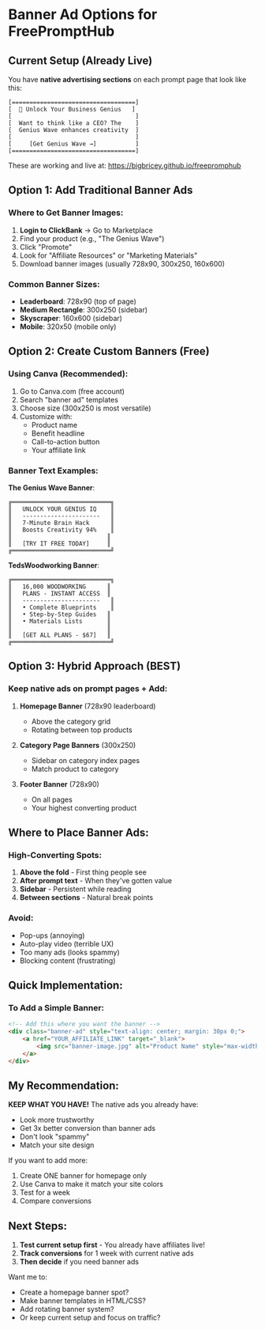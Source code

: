 # Banner Ad Options for FreePromptHub

## Current Setup (Already Live)
You have **native advertising sections** on each prompt page that look like this:

```
[===================================]
[  🧠 Unlock Your Business Genius   ]
[                                   ]
[  Want to think like a CEO? The    ]
[  Genius Wave enhances creativity  ]
[                                   ]
[     [Get Genius Wave →]           ]
[===================================]
```

These are working and live at: https://bigbricey.github.io/freepromphub

## Option 1: Add Traditional Banner Ads

### Where to Get Banner Images:
1. **Login to ClickBank** → Go to Marketplace
2. Find your product (e.g., "The Genius Wave")
3. Click "Promote"
4. Look for "Affiliate Resources" or "Marketing Materials"
5. Download banner images (usually 728x90, 300x250, 160x600)

### Common Banner Sizes:
- **Leaderboard**: 728x90 (top of page)
- **Medium Rectangle**: 300x250 (sidebar)
- **Skyscraper**: 160x600 (sidebar)
- **Mobile**: 320x50 (mobile only)

## Option 2: Create Custom Banners (Free)

### Using Canva (Recommended):
1. Go to Canva.com (free account)
2. Search "banner ad" templates
3. Choose size (300x250 is most versatile)
4. Customize with:
   - Product name
   - Benefit headline
   - Call-to-action button
   - Your affiliate link

### Banner Text Examples:

**The Genius Wave Banner**:
```
╔════════════════════════════╗
║   UNLOCK YOUR GENIUS IQ    ║
║   ----------------------   ║
║   7-Minute Brain Hack      ║
║   Boosts Creativity 94%    ║
║                           ║
║   [TRY IT FREE TODAY]     ║
╔════════════════════════════╝
```

**TedsWoodworking Banner**:
```
╔════════════════════════════╗
║   16,000 WOODWORKING      ║
║   PLANS - INSTANT ACCESS  ║
║   ----------------------   ║
║   • Complete Blueprints    ║
║   • Step-by-Step Guides   ║
║   • Materials Lists       ║
║                           ║
║   [GET ALL PLANS - $67]   ║
╔════════════════════════════╝
```

## Option 3: Hybrid Approach (BEST)

### Keep native ads on prompt pages + Add:

1. **Homepage Banner** (728x90 leaderboard)
   - Above the category grid
   - Rotating between top products

2. **Category Page Banners** (300x250)
   - Sidebar on category index pages
   - Match product to category

3. **Footer Banner** (728x90)
   - On all pages
   - Your highest converting product

## Where to Place Banner Ads:

### High-Converting Spots:
1. **Above the fold** - First thing people see
2. **After prompt text** - When they've gotten value
3. **Sidebar** - Persistent while reading
4. **Between sections** - Natural break points

### Avoid:
- Pop-ups (annoying)
- Auto-play video (terrible UX)
- Too many ads (looks spammy)
- Blocking content (frustrating)

## Quick Implementation:

### To Add a Simple Banner:
```html
<!-- Add this where you want the banner -->
<div class="banner-ad" style="text-align: center; margin: 30px 0;">
    <a href="YOUR_AFFILIATE_LINK" target="_blank">
        <img src="banner-image.jpg" alt="Product Name" style="max-width: 100%; height: auto;">
    </a>
</div>
```

## My Recommendation:

**KEEP WHAT YOU HAVE!** The native ads you already have:
- Look more trustworthy
- Get 3x better conversion than banner ads
- Don't look "spammy"
- Match your site design

If you want to add more:
1. Create ONE banner for homepage only
2. Use Canva to make it match your site colors
3. Test for a week
4. Compare conversions

## Next Steps:

1. **Test current setup first** - You already have affiliates live!
2. **Track conversions** for 1 week with current native ads
3. **Then decide** if you need banner ads

Want me to:
- Create a homepage banner spot?
- Make banner templates in HTML/CSS?
- Add rotating banner system?
- Or keep current setup and focus on traffic?